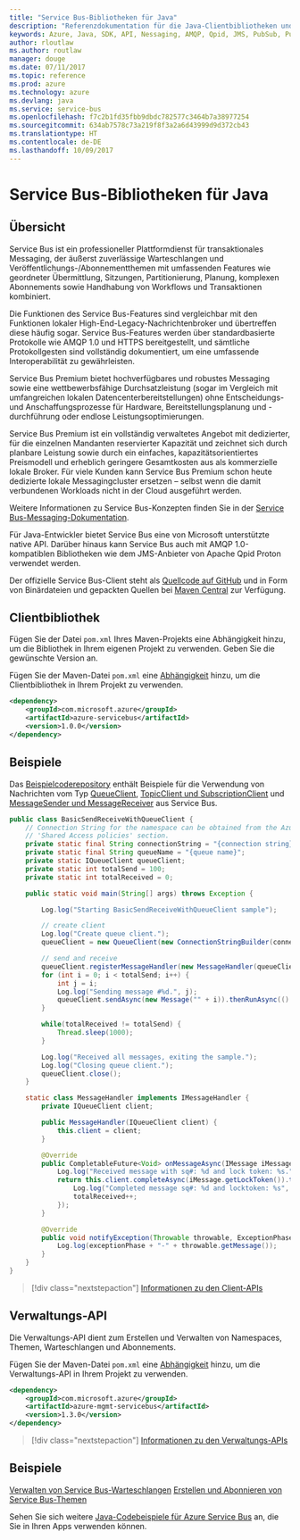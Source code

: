 ```yaml
---
title: "Service Bus-Bibliotheken für Java"
description: "Referenzdokumentation für die Java-Clientbibliotheken und -Verwaltungsbibliotheken für Service Bus"
keywords: Azure, Java, SDK, API, Nessaging, AMQP, Qpid, JMS, PubSub, Pub-Sub, Nachrichtenbroker
author: rloutlaw
ms.author: routlaw
manager: douge
ms.date: 07/11/2017
ms.topic: reference
ms.prod: azure
ms.technology: azure
ms.devlang: java
ms.service: service-bus
ms.openlocfilehash: f7c2b1fd35fbb9dbdc782577c3464b7a38977254
ms.sourcegitcommit: 634ab7578c73a219f8f3a2a6d43999d9d372cb43
ms.translationtype: HT
ms.contentlocale: de-DE
ms.lasthandoff: 10/09/2017
---
```

# <a name="service-bus-libraries-for-java"></a>Service Bus-Bibliotheken für Java

## <a name="overview"></a>Übersicht

Service Bus ist ein professioneller Plattformdienst für transaktionales Messaging, der äußerst zuverlässige Warteschlangen und Veröffentlichungs-/Abonnementthemen mit umfassenden Features wie geordneter Übermittlung, Sitzungen, Partitionierung, Planung, komplexen Abonnements sowie Handhabung von Workflows und Transaktionen kombiniert.

Die Funktionen des Service Bus-Features sind vergleichbar mit den Funktionen lokaler High-End-Legacy-Nachrichtenbroker und übertreffen diese häufig sogar. Service Bus-Features werden über standardbasierte Protokolle wie AMQP 1.0 und HTTPS bereitgestellt, und sämtliche Protokollgesten sind vollständig dokumentiert, um eine umfassende Interoperabilität zu gewährleisten. 

Service Bus Premium bietet hochverfügbares und robustes Messaging sowie eine wettbewerbsfähige Durchsatzleistung (sogar im Vergleich mit umfangreichen lokalen Datencenterbereitstellungen) ohne Entscheidungs- und Anschaffungsprozesse für Hardware, Bereitstellungsplanung und -durchführung oder endlose Leistungsoptimierungen. 

Service Bus Premium ist ein vollständig verwaltetes Angebot mit dedizierter, für die einzelnen Mandanten reservierter Kapazität und zeichnet sich durch planbare Leistung sowie durch ein einfaches, kapazitätsorientiertes Preismodell und erheblich geringere Gesamtkosten aus als kommerzielle lokale Broker. Für viele Kunden kann Service Bus Premium schon heute dedizierte lokale Messagingcluster ersetzen – selbst wenn die damit verbundenen Workloads nicht in der Cloud ausgeführt werden. 

Weitere Informationen zu Service Bus-Konzepten finden Sie in der [Service Bus-Messaging-Dokumentation](https://docs.microsoft.com/en-us/azure/service-bus-messaging/). 

Für Java-Entwickler bietet Service Bus eine von Microsoft unterstützte native API. Darüber hinaus kann Service Bus auch mit AMQP 1.0-kompatiblen Bibliotheken wie dem JMS-Anbieter von Apache Qpid Proton verwendet werden.

Der offizielle Service Bus-Client steht als [Quellcode auf GitHub](https://github.com/azure/azure-service-bus-java) und in Form von Binärdateien und gepackten Quellen bei [Maven Central](http://search.maven.org/#search%7Cga%7C1%7Ca%3A%22azure-servicebus%22) zur Verfügung. 


## <a name="client-library"></a>Clientbibliothek


Fügen Sie der Datei `pom.xml` Ihres Maven-Projekts eine Abhängigkeit hinzu, um die Bibliothek in Ihrem eigenen Projekt zu verwenden. Geben Sie die gewünschte Version an.

Fügen Sie der Maven-Datei `pom.xml` eine [Abhängigkeit](https://maven.apache.org/guides/getting-started/index.html#How_do_I_use_external_dependencies) hinzu, um die Clientbibliothek in Ihrem Projekt zu verwenden.   

```XML
<dependency>
    <groupId>com.microsoft.azure</groupId>
    <artifactId>azure-servicebus</artifactId>
    <version>1.0.0</version>
</dependency>
```

## <a name="examples"></a>Beispiele

Das [Beispielcoderepository](https://github.com/Azure/azure-service-bus/blob/master/samples/Java/) enthält Beispiele für die Verwendung von Nachrichten vom Typ [QueueClient](https://github.com/Azure/azure-service-bus/blob/master/samples/Java/src/com/microsoft/azure/servicebus/samples/BasicSendReceiveWithQueueClient.java), [TopicClient und SubscriptionClient](https://github.com/Azure/azure-service-bus/blob/master/samples/Java/src/com/microsoft/azure/servicebus/samples/BasicSendReceiveWithTopicSubscriptionClient.java) und [MessageSender und MessageReceiver](https://github.com/Azure/azure-service-bus/blob/master/samples/Java/src/com/microsoft/azure/servicebus/samples/SendReceiveWithMessageSenderReceiver.java) aus Service Bus.


```java
public class BasicSendReceiveWithQueueClient {
    // Connection String for the namespace can be obtained from the Azure portal under the
    // 'Shared Access policies' section.
    private static final String connectionString = "{connection string}";
    private static final String queueName = "{queue name}";
    private static IQueueClient queueClient;
    private static int totalSend = 100;
    private static int totalReceived = 0;

    public static void main(String[] args) throws Exception {

        Log.log("Starting BasicSendReceiveWithQueueClient sample");

        // create client
        Log.log("Create queue client.");
        queueClient = new QueueClient(new ConnectionStringBuilder(connectionString, queueName), ReceiveMode.PeekLock);

        // send and receive
        queueClient.registerMessageHandler(new MessageHandler(queueClient), new MessageHandlerOptions(1, false, Duration.ofMinutes(1)));
        for (int i = 0; i < totalSend; i++) {
            int j = i;
            Log.log("Sending message #%d.", j);
            queueClient.sendAsync(new Message("" + i)).thenRunAsync(() -> { Log.log("Sent message #%d.", j);});
        }

        while(totalReceived != totalSend) {
            Thread.sleep(1000);
        }

        Log.log("Received all messages, exiting the sample.");
        Log.log("Closing queue client.");
        queueClient.close();
    }

    static class MessageHandler implements IMessageHandler {
        private IQueueClient client;

        public MessageHandler(IQueueClient client) {
            this.client = client;
        }

        @Override
        public CompletableFuture<Void> onMessageAsync(IMessage iMessage) {
            Log.log("Received message with sq#: %d and lock token: %s.", iMessage.getSequenceNumber(), iMessage.getLockToken());
            return this.client.completeAsync(iMessage.getLockToken()).thenRunAsync(() -> {
                Log.log("Completed message sq#: %d and locktoken: %s", iMessage.getSequenceNumber(), iMessage.getLockToken());
                totalReceived++;
            });
        }

        @Override
        public void notifyException(Throwable throwable, ExceptionPhase exceptionPhase) {
            Log.log(exceptionPhase + "-" + throwable.getMessage());
        }
    }
}
```

> [!div class="nextstepaction"]
> [Informationen zu den Client-APIs](/java/api/overview/azure/servicebus/clientlibrary)

## <a name="management-api"></a>Verwaltungs-API

Die Verwaltungs-API dient zum Erstellen und Verwalten von Namespaces, Themen, Warteschlangen und Abonnements.

Fügen Sie der Maven-Datei `pom.xml` eine [Abhängigkeit](https://maven.apache.org/guides/getting-started/index.html#How_do_I_use_external_dependencies) hinzu, um die Verwaltungs-API in Ihrem Projekt zu verwenden.  

```XML
<dependency>
    <groupId>com.microsoft.azure</groupId>
    <artifactId>azure-mgmt-servicebus</artifactId>
    <version>1.3.0</version>
</dependency>
```

> [!div class="nextstepaction"]
> [Informationen zu den Verwaltungs-APIs](/java/api/overview/azure/servicebus/managementapi)


## <a name="examples"></a>Beispiele

[Verwalten von Service Bus-Warteschlangen](https://github.com/Azure-Samples/service-bus-java-manage-queue-with-basic-features)
[Erstellen und Abonnieren von Service Bus-Themen](https://github.com/Azure-Samples/service-bus-java-manage-publish-subscribe-with-basic-features)

Sehen Sie sich weitere [Java-Codebeispiele für Azure Service Bus](https://azure.microsoft.com/resources/samples/?platform=java&term=bus) an, die Sie in Ihren Apps verwenden können.